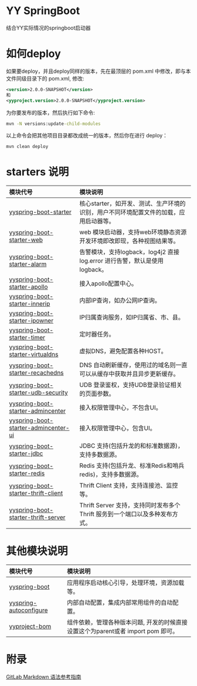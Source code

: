 # YY SpringBoot
结合YY实际情况的springboot启动器

# 如何deploy
如果要deploy，并且deploy同样的版本，先在最顶层的 pom.xml 中修改，即与本文件同级目录下的 pom.xml, 修改:
```xml
<version>2.0.0-SNAPSHOT</version>
和 
<yyproject.version>2.0.0-SNAPSHOT</yyproject.version>
```
为你要发布的版本，然后执行如下命令:
```cmd
mvn -N versions:update-child-modules
```
以上命令会把其他项目目录都改成统一的版本，然后你在进行 deploy：
```cmd
mvn clean deploy
```

# starters 说明
| **模块代号** | **模块说明** |
| :----------------------------------- | :-------- |
| [yyspring-boot-starter](yyspring-boot-project/yyspring-boot-starters/yyspring-boot-starter)   | 核心starter，如开发、测试、生产环境的识别，用户不同环境配置文件的加载，应用启动器等。 |
| [yyspring-boot-starter-web](yyspring-boot-project/yyspring-boot-starters/yyspring-boot-starter-web)   | web 模块启动器，支持web环境静态资源开发环境即改即现，各种视图结果等。 |
| [yyspring-boot-starter-alarm](yyspring-boot-project/yyspring-boot-starters/yyspring-boot-starter-alarm)   | 告警模块，支持logback，log4j2 直接log.error 进行告警，默认是使用logback。 |
| [yyspring-boot-starter-apollo](yyspring-boot-project/yyspring-boot-starters/yyspring-boot-starter-apollo)   | 接入apollo配置中心。 |
| [yyspring-boot-starter-innerip](yyspring-boot-project/yyspring-boot-starters/yyspring-boot-starter-innerip)   | 内部IP查询，如办公网IP查询。 |
| [yyspring-boot-starter-ipowner](yyspring-boot-project/yyspring-boot-starters/yyspring-boot-starter-ipowner)   | IP归属查询服务，如IP归属省、市、县。 |
| [yyspring-boot-starter-timer](yyspring-boot-project/yyspring-boot-starters/yyspring-boot-starter-timer)   | 定时器任务。 |
| [yyspring-boot-starter-virtualdns](yyspring-boot-project/yyspring-boot-starters/yyspring-boot-starter-virtualdns)   | 虚拟DNS，避免配置各种HOST。 |
| [yyspring-boot-starter-recachedns](yyspring-boot-project/yyspring-boot-starters/yyspring-boot-starter-recachedns)   | DNS 自动刷新缓存，使用过的域名则一直可以从缓存中获取并且异步更新缓存。 |
| [yyspring-boot-starter-udb-security](yyspring-boot-project/yyspring-boot-starters/yyspring-boot-starter-udb-security)   | UDB 登录鉴权，支持UDB登录验证相关的页面参数。 |
| [yyspring-boot-starter-admincenter](yyspring-boot-project/yyspring-boot-starters/yyspring-boot-starter-admincenter)   | 接入权限管理中心，不包含UI。 |
| [yyspring-boot-starter-admincenter-ui](yyspring-boot-project/yyspring-boot-starters/yyspring-boot-starter-admincenter-ui)   | 接入权限管理中心，包含UI。 |
| [yyspring-boot-starter-jdbc](yyspring-boot-project/yyspring-boot-starters/yyspring-boot-starter-jdbc)   | JDBC 支持(包括升龙的和标准数据源)，支持多数据源。 |
| [yyspring-boot-starter-redis](yyspring-boot-project/yyspring-boot-starters/yyspring-boot-starter-redis)   | Redis 支持(包括升龙、标准Redis和哨兵redis)，支持多数据源。 |
| [yyspring-boot-starter-thrift-client](yyspring-boot-project/yyspring-boot-starters/yyspring-boot-starter-thrift-client)   | Thrift Client 支持，支持连接池、监控等。 |
| [yyspring-boot-starter-thrift-server](yyspring-boot-project/yyspring-boot-starters/yyspring-boot-starter-thrift-server)   | Thrift Server 支持，支持同时发布多个 Thrift 服务到一个端口以及多种发布方式。 |


# 其他模块说明
| **模块代号** | **模块说明** |
| :----------------------- | :-------- |
| [yyspring-boot](yyspring-boot-project/yyspring-boot)   | 应用程序启动核心引导，处理环境，资源加载等。 |
| [yyspring-autoconfigure](yyspring-boot-project/yyspring-boot-autoconfigure)   | 内部自动配置，集成内部常用组件的自动配置。 |
| [yyproject-bom](yyproject-bom)   | 组件依赖，管理各种版本问题, 开发的时候直接设置这个为parent或者 import pom 即可。 |


# 附录
[GitLab Markdown 语法参考指南](https://docs.gitlab.com/ee/user/markdown.html)
